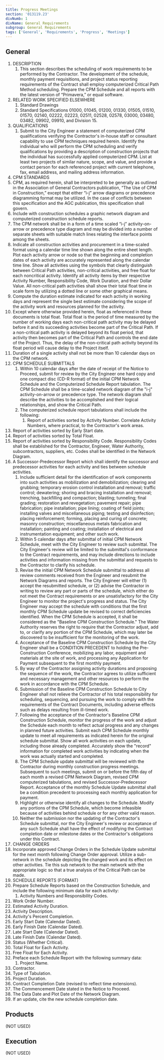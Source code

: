 ```yaml
---
title: Progress Meetings
section: '013119.23'
divNumb: 1
divName: General Requirements
subgroup: General Requirements
tags: ['General', 'Requirements', 'Progress', 'Meetings']
---
```


## General

1. DESCRIPTION
   1. This section describes the scheduling of work requirements to be performed by the Contractor. The development of the schedule, monthly payment requisitions, and project status reporting requirements of the Contract shall employ computerized Critical Path Method scheduling. Prepare the CPM Schedule and all reports with the latest version of “Primavera,” or equal software.
2. RELATED WORK SPECIFIED ELSEWHERE
   1. Standard Drawings
   2. Standard Specifications 01000, 01045, 01200, 01330, 01505, 01510, 01570, 02140, 02222, 02223, 02511, 02528, 02578, 03000, 03480, 03482, 09902, 09910, and Division 15.
3. QUALIFICATIONS
   1. Submit to the City Engineer a statement of computerized CPM qualifications verifying the Contractor's in-house staff or consultant capability to use CPM techniques required herein. Identify the individual who will perform the CPM scheduling and verify qualifications by providing a description of construction projects that the individual has successfully applied computerized CPM. List at least two projects of similar nature, scope, and value, and provide a contact person for each referenced project with current telephone, fax, email address, and mailing address information.
4.  CPM STANDARDS
   2. CPM, as required herein, shall be interpreted to be generally as outlined in the Association of General Contractors publication, “The Use of CPM in Construction,” except that either “i-j” arrow diagrams or precedence diagramming format may be utilized. In the case of conflicts between this specification and the AGC publication, this specification shall govern.
   3. Include with construction schedules a graphic network diagram and computerized construction schedule reports.
   4. The CPM network shall be in a form of a time scaled “i-j” activity-on-arrow or precedence type diagram and may be divided into a number of separate sheets with suitable match lines relating the interface points among the sheets.
   5. Indicate all construction activities and procurement in a time-scaled format using a calendar time line shown along the entire sheet length. Plot each activity arrow or node so that the beginning and completion dates of each activity are accurately represented along the calendar time line. Show all activities using the symbols that clearly distinguish between Critical Path activities, non-critical activities, and free float for each noncritical activity. Identify all activity items by their respective Activity Number, Responsibility Code, Work Duration, and their Dollar Value. All non-critical path activities shall show their total float time in scale form by utilizing a dotted line or some other graphical means.
   6. Compute the duration estimate indicated for each activity in working days and represent the single best estimate considering the scope of the activity work and resources planned for the activity.
   7. Except where otherwise provided herein, float as referenced in these documents is total float. Total float is the period of time measured by the number of working days each non-critical path activity may be delayed before it and its succeeding activities become part of the Critical Path. If a non-critical path activity is delayed beyond its float period, that activity then becomes part of the Critical Path and controls the end date of the Project. Thus, the delay of the non-critical path activity beyond its float period will cause delay to the Project itself.
   1. Duration of a single activity shall not be more than 10 calendar days on the CPM network.
5. CPM SCHEDULE SUBMITTALS
   1. Within 10 calendar days after the date of receipt of the Notice to Proceed, submit for review by the City Engineer one hard copy and one compact disc (CD-R format) of the initial CPM Network Schedule and the Computerized Schedule Report tabulation. The CPM Schedule shall be a time-scaled network diagram of the "i-j" activity-on-arrow or precedence type. The network diagram shall describe the activities to be accomplished and their logical relationships, and show the Critical Path.
   1. The computerized schedule report tabulations shall include the following:
      1. Report of activities sorted by Activity Number. Correlate Activity Numbers, where practical, to the Contractor's work areas.
2. Report of activities sorted by Early Start date.
3. Report of activities sorted by Total Float.
4. Report of activities sorted by Responsibility Code. Responsibility Codes shall be established for the Contractor, Engineer, Water Authority, subcontractors, suppliers, etc. Codes shall be identified in the Network Diagram.
5. A Successor-Predecessor Report which shall identify the successor and predecessor activities for each activity and ties between schedule activities.
   1. Include sufficient detail for the identification of work components into such activities as mobilization and demobilization; clearing and grubbing; temporary erosion control installation and removal; traffic control; dewatering; shoring and bracing installation and removal; trenching, backfilling and compaction; blasting; tunneling; final grading; restoration and revegetation; pavement repair; pipe fabrication; pipe installation; pipe lining; coating of field joints; installing valves and miscellaneous piping; testing and disinfection; placing reinforcement; forming, placing and curing of concrete; masonry construction; miscellaneous metals fabrication and installation; painting and coating; installation of electrical and instrumentation equipment; and other such work.
   1. Within 5 calendar days after submittal of initial CPM Network Schedule, meet with the City Engineer to review such submittal. The City Engineer's review will be limited to the submittal's conformance to the Contract requirements, and may include directions to include activities and information missing from the submittal and requests to the Contractor to clarify his schedule.
   1. Revise the initial CPM Network Schedule submittal to address all review comments received from the Engineer and resubmit the Network Diagrams and reports. The City Engineer will either (1) accept the resubmitted schedule, or (2) advise the Contractor in writing to review any part or parts of the schedule, which either do not meet the Contract requirements or are unsatisfactory for the City Engineer to monitor the project's progress and status. The City Engineer may accept the schedule with conditions that the first monthly CPM Schedule update be revised to correct deficiencies identified. When the CPM Schedule is accepted, it shall be considered as the "Baseline CPM Construction Schedule." The Water Authority reserves the right to require that the Contractor adjust, add to, or clarify any portion of the CPM Schedule, which may later be discovered to be insufficient for the monitoring of the work.
   1. Acceptance of the Baseline CPM Construction Schedule by the City Engineer shall be a CONDITION PRECEDENT to holding the Pre-Construction Conference, mobilizing any labor, equipment and materials at the site of work, and processing any Application for Payment subsequent to the first monthly payment.
   1. By way of the Contractor assigning activity durations and proposing the sequence of the work, the Contractor agrees to utilize sufficient and necessary management and other resources to perform the work in accordance with the CPM Schedule.
   1. Submission of the Baseline CPM Construction Schedule to City Engineer shall not relieve the Contractor of his total responsibility for scheduling, sequencing, and pursuing the work to comply with the requirements of the Contract Documents, including adverse effects such as delays resulting from ill-timed work.
   1. Following the acceptance of the Contractor's Baseline CPM Construction Schedule, monitor the progress of the work and adjust the Schedule each month to reflect actual progress and any changes in planned future activities. Submit each CPM Schedule monthly update to meet all requirements as indicated herein for the original schedule submittal. Show all work activities on each update, including those already completed. Accurately show the "record" information for completed work activities by indicating when the work was actually started and completed.
   1. The CPM Schedule update submittal will be reviewed with the Contractor during monthly construction progress meetings. Subsequent to such meetings, submit on or before the fifth day of each month a revised CPM Network Diagram, revised CPM computerized tabulations, and revised Successor-Predecessor Report. Acceptance of the monthly Schedule Update submittal shall be a condition precedent to processing each monthly application for payment.
   1. Highlight or otherwise identify all changes to the Schedule. Modify any portions of the CPM Schedule, which become infeasible because of activities behind schedule or for any other valid reason.
   1. Neither the submission nor the updating of the Contractor's Schedule submittal, nor the City Engineer's review or acceptance of any such Schedule shall have the effect of modifying the Contract completion date or milestone dates or the Contractor's obligations under this Contract.
06. CHANGE ORDERS
   1. Incorporate approved Change Orders in the Schedule Update submittal for the next month following Change Order approval. Utilize a sub-network in the schedule depicting the changed work and its effect on other activities. Tie this sub network to the main network with the appropriate logic so that a true analysis of the Critical Path can be made.
07. SCHEDULE REPORTS (FORMAT)
   1. Prepare Schedule Reports based on the Construction Schedule, and include the following minimum data for each activity:
      1. Activity Numbers and Responsibility Codes.
2. Work Order Number.
3. Estimated Activity Duration.
4. Activity Description.
5. Activity's Percent Completion.
6. Early Start Date (Calendar Dated).
7. Early Finish Date (Calendar Dated).
8. Late Start Date (Calendar Dated).
9. Late Finish Date (Calendar Dated).
10. Status (Whether Critical).
11. Total Float for Each Activity.
12. Free Float for Each Activity.
   1. Preface each Schedule Report with the following summary data:
      1. Project Name.
2. Contractor.
3. Type of Tabulation.
4. Project Duration.
5. Contract Completion Date (revised to reflect time extensions).
6. The Commencement Date stated in the Notice to Proceed.
7. The Data Date and Plot Date of the Network Diagram.
8. If an update, cite the new schedule completion date.

## Products

(NOT USED) 

## Execution

(NOT USED)
